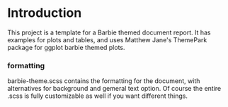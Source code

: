# Introduction
This project is a template for a Barbie themed document report. It has examples for plots and tables, and uses Matthew Jane's ThemePark package for ggplot barbie themed plots. 

### formatting
barbie-theme.scss contains the formatting for the document, with alternatives for background and gemeral text option. Of course the entire .scss is fully customizable as well if you want different things.